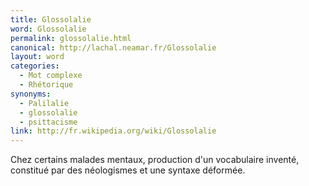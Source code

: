 ```yaml
---
title: Glossolalie
word: Glossolalie
permalink: glossolalie.html
canonical: http://lachal.neamar.fr/Glossolalie
layout: word
categories:
  - Mot complexe
  - Rhétorique
synonyms:
  - Palilalie
  - glossolalie
  - psittacisme
link: http://fr.wikipedia.org/wiki/Glossolalie
---
```


Chez certains malades mentaux, production d'un vocabulaire inventé, constitué par des néologismes et une syntaxe déformée.

